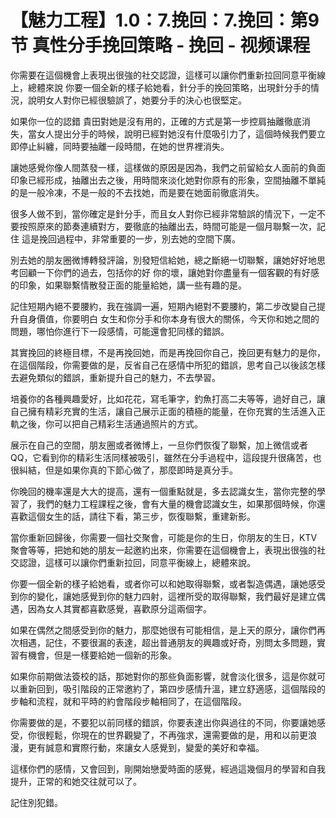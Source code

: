 # 【魅力工程】1.0：7.挽回：7.挽回：第9节 真性分手挽回策略 - 挽回 - 视频课程

你需要在這個機會上表現出很強的社交認證，這樣可以讓你們重新拉回同意平衡線上，總體來說 你要一個全新的樣子給她看，針分手的挽回策略，出現針分手的情況，說明女人對你已經很驗誤了，她要分手的決心也很堅定。

如果你一位的認錯 貴田對她是沒有用的，正確的方式是第一步控肩抽離徹底消失，當女人提出分手的時候，說明已經對她沒有什麼吸引力了，這個時候我們要立即停止糾纏，同時要抽離一段時間，在她的世界裡消失。

讓她感覺你像人間蒸發一樣，這樣做的原因是因為，我們之前留給女人面前的負面印象已經形成，抽離出去之後，用時間來淡化她對你原有的形象，空間抽離不單純的是一般冷凍，不是一般的不去找她，而是要在她面前徹底消失。

很多人做不到，當你確定是針分手，而且女人對你已經非常驗誤的情況下，一定不要按照原來的節奏連續對方，要徹底的抽離出去，時間可能是一個月聯繫一次，記住 這是挽回過程中，非常重要的一步，別去她的空間下廣。

別去她的朋友圈微博轉發評論，別發短信給她，總之斷絕一切聯繫，讓她好好地思考回顧一下你們的過去，包括你的好 你的壞，讓她對你盡量有一個客觀的有好感的印象，如果聯繫情散發正面的能量給她，講一些有趣的是。

記住短期內絕不要腰約，我在強調一遍，短期內絕對不要腰約，第二步改變自己提升自身價值，你要明白 女生和你分手和你本身有很大的關係，今天你和她之間的問題，哪怕你進行下一段感情，可能還會犯同樣的錯誤。

其實挽回的終極目標，不是再挽回她，而是再挽回你自己，挽回更有魅力的是你，在這個階段，你需要做的是，反省自己在感情中所犯的錯誤，思考自己以後該怎樣去避免類似的錯誤，重新提升自己的魅力，不去學習。

培養你的各種興趣愛好，比如花花，寫毛筆字，釣魚打高二夫等等，過好自己，讓自己擁有精彩充實的生活，讓自己展示正面的積極的能量，在你充實的生活進入正軌之後，你可以把自己精彩生活通過照片的方式。

展示在自己的空間，朋友圈或者微博上，一旦你們恢復了聯繫，加上微信或者QQ，它看到你的精彩生活同樣被吸引，雖然在分手過程中，這段提升很痛苦，也很糾結，但是如果你真的下節心做了，那麼即時是真分手。

你晚回的機率還是大大的提高，還有一個重點就是，多去認識女生，當你完整的學習了，我們的魅力工程課程之後，會有大量的機會認識女生，如果那個時候，你還喜歡這個女生的話，請往下看，第三步，恢復聯繫，重建新影。

當你重新回歸後，你需要一個社交聚會，可能是你的生日，你朋友的生日，KTV聚會等等，把她和她的朋友一起邀約出來，你需要在這個機會上，表現出很強的社交認證，這樣可以讓你們重新拉回，同意平衡線上，總體來說。

你要一個全新的樣子給她看，或者你可以和她取得聯繫，或者製造偶遇，讓她感受到你的變化，讓她感覺到你的魅力四射，這裡所受的取得聯繫，我們最好是建立偶遇，因為女人其實都喜歡感覺，喜歡原分這兩個字。

如果在偶然之間感受到你的魅力，那麼她很有可能相信，是上天的原分，讓你們再次相遇，記住，不要很漏的表達，超出普通朋友的興趣或好奇，別問太多問題，實習有機會，但是一樣要給她一個新的形象。

如果你前期做法簽校的話，那她對你的那些負面影響，就會淡化很多，這是你就可以重新回到，吸引階段的正常邀約了，第四步感情升溫，建立舒適感，這個階段的步軸和流程，就和平時的約會階段步軸相同了，在這個階段。

你需要做的是，不要犯以前同樣的錯誤，你要表達出你與過往的不同，你要讓她感受，你很輕鬆，你現在的世界觀變了，不再強求，還需要做的是，用和以前更浪漫，更有誠意和實際行動，來讓女人感覺到，變愛的美好和幸福。

這樣你們的感情，又會回到，剛開始戀愛時面的感覺，經過這幾個月的學習和自我提升，正常的和她交往就可以了。

記住別犯錯。